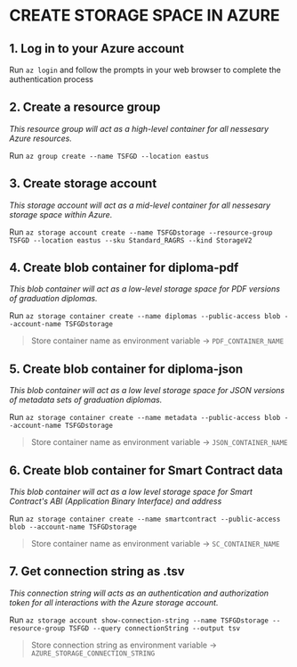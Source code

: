 # CREATE STORAGE SPACE IN AZURE

## 1. Log in to your Azure account
Run `az login` and follow the prompts in your web browser to complete the authentication process

## 2. Create a resource group
*This resource group will act as a high-level container for all nessesary Azure resources.*

Run `az group create --name TSFGD --location eastus`

## 3. Create storage account
*This storage account will act as a mid-level container for all nessesary storage space within Azure.*

Run `az storage account create --name TSFGDstorage --resource-group TSFGD --location eastus --sku Standard_RAGRS --kind StorageV2`

## 4. Create blob container for diploma-pdf
*This blob container will act as a low-level storage space for PDF versions of graduation diplomas.*

Run `az storage container create --name diplomas --public-access blob --account-name TSFGDstorage`

> Store container name as environment variable -> `PDF_CONTAINER_NAME`

## 5. Create blob container for diploma-json
*This blob container will act as a low level storage space for JSON versions of metadata sets of graduation diplomas.*

Run `az storage container create --name metadata --public-access blob --account-name TSFGDstorage`

> Store container name as environment variable -> `JSON_CONTAINER_NAME`

## 6. Create blob container for Smart Contract data
*This blob container will act as a low level storage space for Smart Contract's ABI (Application Binary Interface) and address*

Run `az storage container create --name smartcontract --public-access blob --account-name TSFGDstorage`

> Store container name as environment variable -> `SC_CONTAINER_NAME`

## 7. Get connection string as .tsv
*This connection string will acts as an authentication and authorization token for all interactions with the Azure storage account.*

Run `az storage account show-connection-string --name TSFGDstorage --resource-group TSFGD --query connectionString --output tsv`

> Store connection string as environment variable -> `AZURE_STORAGE_CONNECTION_STRING`


